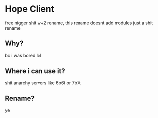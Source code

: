 
# Hope Client
free nigger shit w+2 rename, this rename doesnt add modules just a shit rename

## Why?
bc i was bored lol

## Where i can use it?
shit anarchy servers like 6b6t or 7b7t

## Rename?
ye
